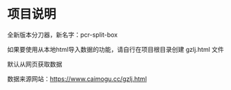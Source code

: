# 项目说明

全新版本分刀器，新名字：pcr-split-box

如果要使用从本地html导入数据的功能，请自行在项目根目录创建 gzlj.html 文件

默认从网页获取数据

数据来源网站：https://www.caimogu.cc/gzlj.html
